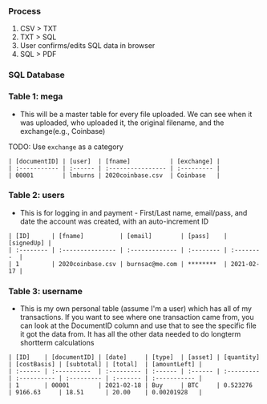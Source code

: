 ### Process
1. CSV > TXT
2. TXT > SQL
3. User confirms/edits SQL data in browser
4. SQL > PDF

### SQL Database

### Table 1: mega
- This will be a master table for every file uploaded. We can see when it was uploaded, who uploaded it, the original filename, and the exchange(e.g., Coinbase)

TODO: Use `exchange` as a category

```plain
| [documentID] | [user]  | [fname]           | [exchange] |
| :----------- | :------ | :---------------- | :--------- |
| 00001        | lmburns | 2020coinbase.csv  | Coinbase   |
```

### Table 2: users
- This is for logging in and payment - First/Last name, email/pass, and date the account was created, with an auto-increment ID

```plain
| [ID]      | [fname]          | [email]        | [pass]    | [signedUp] |
| :-------- | :--------------- | :------------- | :-------- | :--------  |
| 1         | 2020coinbase.csv | burnsac@me.com | ********  | 2021-02-17 |
```


### Table 3: username
- This is my own personal table (assume I'm a user) which has all of my transactions. If you want to see where one transaction came from, you can look at the DocumentID column and use that to see the specific file it got the data from. It has all the other data needed to do longterm shortterm calculations

```plain
| [ID]    | [documentID] | [date]     | [type]  | [asset] | [quantity] | [costBasis] | [subtotal] | [total]  | [amountLeft] |
| :------ | :----------  | :--------- | :------ | :------ | :--------- | :---------- | :--------- | :------- | :----------- |
| 1       | 00001        | 2021-02-18 | Buy     | BTC     | 0.523276   | 9166.63     | 18.51      | 20.00    | 0.00201928   |
```
